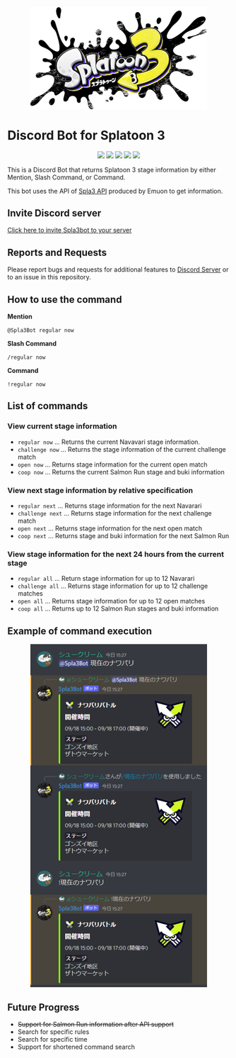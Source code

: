 <div align="center"><img src="docs/img/logo.png" width="400"/></div>

# Discord Bot for Splatoon 3
<p align="center">
  <a href="//github.com/syu-kuri/Spla3bot/releases"><img src="https://img.shields.io/github/v/release/syu-kuri/Spla3bot"></a>
  <a href="//github.com/syu-kuri/Spla3bot/issues"><img src="https://img.shields.io/github/issues-raw/syu-kuri/Spla3bot"></a>
  <a href="//github.com/syu-kuri/Spla3bot/releases"><img src="https://img.shields.io/github/downloads/syu-kuri/Spla3bot/total"></a>
  <a href="//github.com/syu-kuri/Spla3bot/commits/main"><img src="https://img.shields.io/github/last-commit/syu-kuri/Spla3bot"></a>
  <a href="//github.com/syu-kuri/Spla3bot"><img src="https://img.shields.io/github/languages/code-size/syu-kuri/Spla3bot"></a>
</p>


This is a Discord Bot that returns Splatoon 3 stage information by either Mention, Slash Command, or Command.

This bot uses the API of [Spla3 API](https://spla3.yuu26.com/) produced by Emuon to get information.

## Invite Discord server
[Click here to invite Spla3bot to your server](https://discord.com/api/oauth2/authorize?client_id=1020415520337576066&permissions=2147503104&scope=bot%20applications.commands)

## Reports and Requests
Please report bugs and requests for additional features to [Discord Server](https://discord.gg/zwbvUPTZHc) or to an issue in this repository.


## How to use the command
**Mention**
```
@Spla3Bot regular now
```
**Slash Command**
```
/regular now
```
**Command**
```
!regular now
```

## List of commands
### View current stage information
* `regular now` ... Returns the current Navavari stage information.
* `challenge now` ... Returns the stage information of the current challenge match
* `open now` ... Returns stage information for the current open match
* `coop now` ... Returns the current Salmon Run stage and buki information
### View next stage information by relative specification
* `regular next` ... Returns stage information for the next Navarari
* `challenge next` ... Returns stage information for the next challenge match
* `open next` ... Returns stage information for the next open match
* `coop next` ... Returns stage and buki information for the next Salmon Run
### View stage information for the next 24 hours from the current stage
* `regular all` ... Return stage information for up to 12 Navarari
* `challenge all` ... Returns stage information for up to 12 challenge matches
* `open all` ... Returns stage information for up to 12 open matches
* `coop all` ... Returns up to 12 Salmon Run stages and buki information

## Example of command execution
<div align="center"><img src="docs/img/example.png" width="400"/></div>

## Future Progress
* ~~Support for Salmon Run information after API support~~
* Search for specific rules
* Search for specific time
* Support for shortened command search
